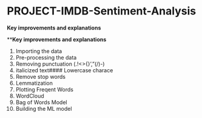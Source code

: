 # PROJECT-IMDB-Sentiment-Analysis

**Key improvements and explanations**

****Key improvements and explanations**
1. Importing the data
2. Pre-processing the data
3. Removing punctuation (.!<>{}’,”(/)-)
4. italicized text#### Lowercase charace
5. Remove stop words
6. Lemmatization
7. Plotting Freqent Words
8. WordCloud
9. Bag of Words Model
10. Building the ML model
